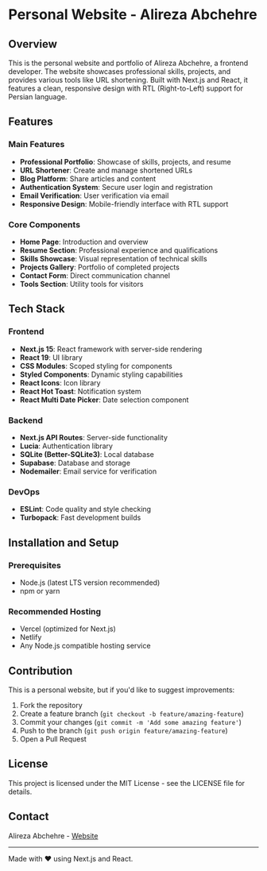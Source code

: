 # Personal Website - Alireza Abchehre

## Overview
This is the personal website and portfolio of Alireza Abchehre, a frontend developer. The website showcases professional skills, projects, and provides various tools like URL shortening. Built with Next.js and React, it features a clean, responsive design with RTL (Right-to-Left) support for Persian language.

## Features

### Main Features
- **Professional Portfolio**: Showcase of skills, projects, and resume
- **URL Shortener**: Create and manage shortened URLs
- **Blog Platform**: Share articles and content
- **Authentication System**: Secure user login and registration
- **Email Verification**: User verification via email
- **Responsive Design**: Mobile-friendly interface with RTL support

### Core Components
- **Home Page**: Introduction and overview
- **Resume Section**: Professional experience and qualifications
- **Skills Showcase**: Visual representation of technical skills
- **Projects Gallery**: Portfolio of completed projects
- **Contact Form**: Direct communication channel
- **Tools Section**: Utility tools for visitors

## Tech Stack

### Frontend
- **Next.js 15**: React framework with server-side rendering
- **React 19**: UI library
- **CSS Modules**: Scoped styling for components
- **Styled Components**: Dynamic styling capabilities
- **React Icons**: Icon library
- **React Hot Toast**: Notification system
- **React Multi Date Picker**: Date selection component

### Backend
- **Next.js API Routes**: Server-side functionality
- **Lucia**: Authentication library
- **SQLite (Better-SQLite3)**: Local database
- **Supabase**: Database and storage
- **Nodemailer**: Email service for verification

### DevOps
- **ESLint**: Code quality and style checking
- **Turbopack**: Fast development builds

## Installation and Setup

### Prerequisites
- Node.js (latest LTS version recommended)
- npm or yarn

### Recommended Hosting
- Vercel (optimized for Next.js)
- Netlify
- Any Node.js compatible hosting service

## Contribution
This is a personal website, but if you'd like to suggest improvements:

1. Fork the repository
2. Create a feature branch (`git checkout -b feature/amazing-feature`)
3. Commit your changes (`git commit -m 'Add some amazing feature'`)
4. Push to the branch (`git push origin feature/amazing-feature`)
5. Open a Pull Request

## License
This project is licensed under the MIT License - see the LICENSE file for details.

## Contact
Alireza Abchehre - [Website](https://waterface.ir)

---

Made with ❤️ using Next.js and React.